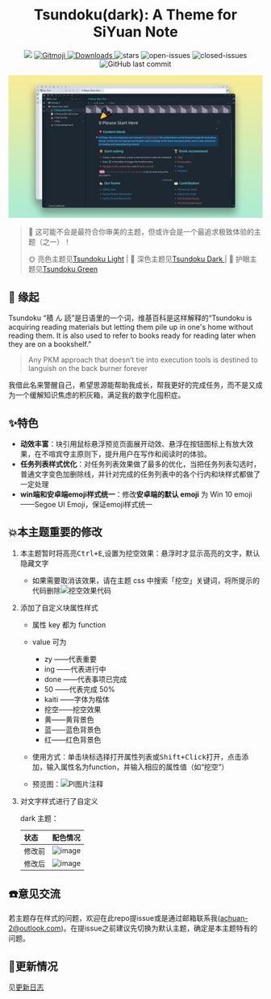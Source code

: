 <h1 align="center">Tsundoku(dark): A Theme for SiYuan Note</h1>

<p align="center">          
           <a title="Hits" target="_blank" href="https://github.com/Achuan-2/siyuan-themes-tsundoku"><img src="https://hits.b3log.org/Achuan-2/siyuan-themes-tsundoku.svg" ></a>
            <a href="https://gitmoji.dev">
             <img src="https://img.shields.io/badge/gitmoji-%20😜%20😍-FFDD67.svg?style=flat-square" alt="Gitmoji">
           </a>
           <a href="https://github.com/Achuan-2/siyuan-themes-tsundoku/releases/latest/download/siyuan-themes-tsundoku.zip">
                      <img src="https://img.shields.io/github/downloads/Achuan-2/siyuan-themes-tsundoku/total?logo=github" alt="Downloads">
           </a>
           <a href="https://github.com/Achuan-2/siyuan-themes-tsundoku/releases">
                      <https://img.shields.io/github/release/Achuan-2/siyuan-themes-tsundoku.svg" alt="Release">
           </a>
           <img src="https://img.shields.io/github/stars/Achuan-2/siyuan-themes-tsundoku" alt="stars">
           <img src="https://img.shields.io/github/issues-raw/Achuan-2/siyuan-themes-tsundoku" alt="open-issues">
           <img src="https://img.shields.io/github/issues-closed-raw/Achuan-2/siyuan-themes-tsundoku" alt="closed-issues">
          <img src="https://img.shields.io/github/last-commit/Achuan-2/siyuan-themes-tsundoku" alt="GitHub last commit">
</p>

![preview](preview.png)

> 🎠 这可能不会是最符合你审美的主题，但或许会是一个最追求极致体验的主题（之一）！
> 
> 🌞 亮色主题见[Tsundoku Light](https://github.com/Achuan-2/siyuan-themes-tsundoku-light) | 🌛 深色主题见[Tsundoku Dark ](https://github.com/Achuan-2/siyuan-themes-tsundoku) | 🥗 护眼主题见[Tsundoku Green](https://github.com/Achuan-2/siyuan-themes-tsundoku-green)


## 💌 **缘起**

Tsundoku “積 ん 読”是日语里的一个词，维基百科是这样解释的“Tsundoku is acquiring reading materials but letting them pile up in one's home without reading them. It is also used to refer to books ready for reading later when they are on a bookshelf.”

> Any PKM approach that doesn’t tie into execution tools is destined to languish on the back burner forever

我借此名来警醒自己，希望思源能帮助我成长，帮我更好的完成任务，而不是又成为一个缓解知识焦虑的积灰箱，满足我的数字化囤积症。




## ✨特色

* **动效丰富**：块引用鼠标悬浮预览页面展开动效、悬浮在按钮图标上有放大效果，在不喧宾夺主原则下，提升用户在写作和阅读时的体验。
* **任务列表样式优化**：对任务列表效果做了最多的优化，当把任务列表勾选时，普通文字变色加删除线，并针对完成的任务列表中的各个行内和块样式都做了一定处理
* **win端和安卓端emoji样式统一**：修改**安卓端的默认 emoji** 为 Win 10 emoji——Segoe UI Emoji，保证emoji样式统一

## 💥本主题重要的修改

1. 本主题暂时将高亮<kbd>Ctrl+E</kbd>,设置为挖空效果：悬浮时才显示高亮的文字，默认隐藏文字

   * 如果需要取消该效果，请在主题 css 中搜索「挖空」关键词，将所提示的代码删除![挖空效果代码](https://b3logfile.com/siyuan/1610205759005/assets/image-20210811120817-x6ckfxa.png)
2. 添加了自定义块属性样式

   * 属性 key 都为 function
   * value 可为

     * zy ——代表重要
     * ing ——代表进行中
     * done ——代表事项已完成
     * 50 ——代表完成 50%
     * kaiti ——字体为楷体
     * 挖空——挖空效果
     * 黄——黄背景色
     * 蓝——蓝色背景色
     * 红——红色背景色
   * 使用方式：单击块标选择打开属性列表或<kbd>Shift+Click</kbd>打开，点击<kbd>添加</kbd>，输入属性名为function，并输入相应的属性值（如“挖空”）
   * 预览图：![Pl图片注释](https://b3logfile.com/siyuan/1610205759005/assets/image-20210811120649-gyldy09.png)
3. 对文字样式进行了自定义

   dark 主题：

   | 状态   | 配色情况                                                                                        |
   | ------ | ----------------------------------------------------------------------------------------------- |
   | 修改前 |![image](https://user-images.githubusercontent.com/60436214/132627034-234f40ff-476c-4f00-bd0a-f5e8fe7b2f46.png) |
   | 修改后 |![image](https://user-images.githubusercontent.com/60436214/132627046-ecdce10d-5d19-4238-8e0b-1fd939d3e174.png) |


## **☎️意见交流**

若主题存在样式的问题，欢迎在此repo提issue或是通过邮箱联系我(achuan-2@outlook.com)。在提issue之前建议先切换为默认主题，确定是本主题特有的问题。


## **🚀更新情况**

见[更新日志](CHANGE_LOGS.md)
